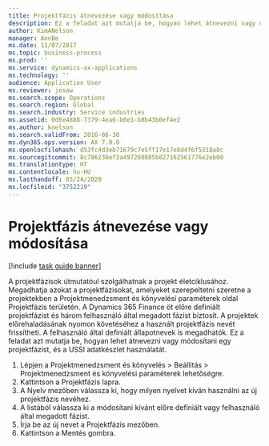 ```yaml
---
title: Projektfázis átnevezése vagy módosítása
description: Ez a feladat azt mutatja be, hogyan lehet átnevezni vagy módosítani egy projektfázist.
author: KimANelson
manager: AnnBe
ms.date: 11/07/2017
ms.topic: business-process
ms.prod: ''
ms.service: dynamics-ax-applications
ms.technology: ''
audience: Application User
ms.reviewer: josaw
ms.search.scope: Operations
ms.search.region: Global
ms.search.industry: Service industries
ms.assetid: 0d6e4888-7379-4ea6-b0e1-b8b43b0ef4e2
ms.author: knelson
ms.search.validFrom: 2016-06-30
ms.dyn365.ops.version: AX 7.0.0
ms.openlocfilehash: d53fc4d3eb71679c7e5ff17e17e8d4f6f5318a8c
ms.sourcegitcommit: 8c786230ef2a497280885b827162561776e2eb00
ms.translationtype: HT
ms.contentlocale: hu-HU
ms.lasthandoff: 03/24/2020
ms.locfileid: "3752219"
---
```

# <a name="rename-or-modify-a-project-stage"></a>Projektfázis átnevezése vagy módosítása

[!include [task guide banner](../../includes/task-guide-banner.md)]

A projektfázisok útmutatóul szolgálhatnak a projekt életciklusához. Megadhatja azokat a projektfázisokat, amelyeket szerepeltetni szeretne a projektekben a Projektmenedzsment és könyvelési paraméterek oldal Projektfázis területén. A Dynamics 365 Finance öt előre definiált projektfázist és három felhasználó által megadott fázist biztosít. A projektek előrehaladásának nyomon követéséhez a használt projektfázis nevét frissítheti. A felhasználó által definiált állapotnevek is megadhatók. Ez a feladat azt mutatja be, hogyan lehet átnevezni vagy módosítani egy projektfázist, és a USSI adatkészlet használatát.

1. Lépjen a Projektmenedzsment és könyvelés > Beállítás > Projektmenedzsment és könyvelési paraméterek lehetőségre.
2. Kattintson a Projektfázis lapra.
3. A Nyelv mezőben válassza ki, hogy milyen nyelvet kíván használni az új projektfázis nevéhez.
4. A listából válassza ki a módosítani kívánt előre definiált vagy felhasználó által megadott fázist. 
5. Írja be az új nevet a Projektfázis mezőben.
6. Kattintson a Mentés gombra.
